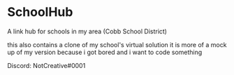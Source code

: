 # SchoolHub
A link hub for schools in my area (Cobb School District)

this also contains a clone of my school's virtual solution
it is more of a mock up of my version because i got bored and i want to code something

Discord: NotCreative#0001
